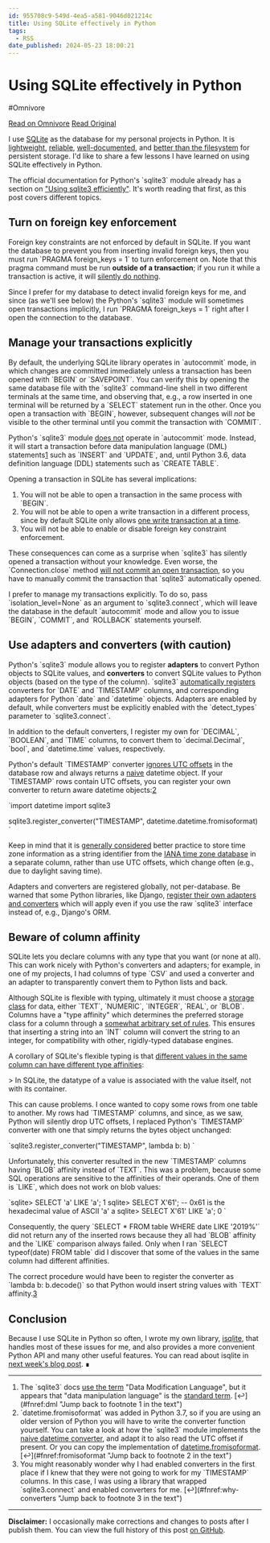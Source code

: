 ```yaml
---
id: 955708c9-549d-4ea5-a581-9046d021214c
title: Using SQLite effectively in Python
tags:
  - RSS
date_published: 2024-05-23 18:00:21
---
```


# Using SQLite effectively in Python
#Omnivore

[Read on Omnivore](https://omnivore.app/me/using-sq-lite-effectively-in-python-18fa805bbb0)
[Read Original](https://iafisher.com/blog/2021/10/using-sqlite-effectively-in-python)



I use [SQLite](https:&#x2F;&#x2F;sqlite.org&#x2F;index.html) as the database for my personal projects in Python. It is [lightweight](https:&#x2F;&#x2F;sqlite.org&#x2F;serverless.html), [reliable](https:&#x2F;&#x2F;sqlite.org&#x2F;hirely.html), [well-documented](https:&#x2F;&#x2F;sqlite.org&#x2F;lang.html), and [better than the filesystem](https:&#x2F;&#x2F;sqlite.org&#x2F;appfileformat.html) for persistent storage. I&#39;d like to share a few lessons I have learned on using SQLite effectively in Python.

The official documentation for Python&#39;s &#x60;sqlite3&#x60; module already has a section on [&quot;Using sqlite3 efficiently&quot;](https:&#x2F;&#x2F;docs.python.org&#x2F;3&#x2F;library&#x2F;sqlite3.html#using-sqlite3-efficiently). It&#39;s worth reading that first, as this post covers different topics.

## Turn on foreign key enforcement

Foreign key constraints are not enforced by default in SQLite. If you want the database to prevent you from inserting invalid foreign keys, then you must run &#x60;PRAGMA foreign_keys &#x3D; 1&#x60; to turn enforcement on. Note that this pragma command must be run **outside of a transaction**; if you run it while a transaction is active, it will [silently do nothing](https:&#x2F;&#x2F;sqlite.org&#x2F;pragma.html#pragma%5Fforeign%5Fkeys).

Since I prefer for my database to detect invalid foreign keys for me, and since (as we&#39;ll see below) the Python&#39;s &#x60;sqlite3&#x60; module will sometimes open transactions implicitly, I run &#x60;PRAGMA foreign_keys &#x3D; 1&#x60; right after I open the connection to the database.

## Manage your transactions explicitly

By default, the underlying SQLite library operates in &#x60;autocommit&#x60; mode, in which changes are committed immediately unless a transaction has been opened with &#x60;BEGIN&#x60; or &#x60;SAVEPOINT&#x60;. You can verify this by opening the same database file with the &#x60;sqlite3&#x60; command-line shell in two different terminals at the same time, and observing that, e.g., a row inserted in one terminal will be returned by a &#x60;SELECT&#x60; statement run in the other. Once you open a transaction with &#x60;BEGIN&#x60;, however, subsequent changes will _not_ be visible to the other terminal until you commit the transaction with &#x60;COMMIT&#x60;.

Python&#39;s &#x60;sqlite3&#x60; module [does not](https:&#x2F;&#x2F;docs.python.org&#x2F;3&#x2F;library&#x2F;sqlite3.html#controlling-transactions) operate in &#x60;autocommit&#x60; mode. Instead, it will start a transaction before data manipulation language (DML) statements[1](#fn:dml) such as &#x60;INSERT&#x60; and &#x60;UPDATE&#x60;, and, until Python 3.6, data definition language (DDL) statements such as &#x60;CREATE TABLE&#x60;.

Opening a transaction in SQLite has several implications:

1. You will not be able to open a transaction in the same process with &#x60;BEGIN&#x60;.
2. You will not be able to open a write transaction in a different process, since by default SQLite only allows [one write transaction at a time](https:&#x2F;&#x2F;sqlite.org&#x2F;lang%5Ftransaction.html).
3. You will not be able to enable or disable foreign key constraint enforcement.

These consequences can come as a surprise when &#x60;sqlite3&#x60; has silently opened a transaction without your knowledge. Even worse, the &#x60;Connection.close&#x60; method [will not commit an open transaction](https:&#x2F;&#x2F;docs.python.org&#x2F;3&#x2F;library&#x2F;sqlite3.html#sqlite3.Connection.close), so you have to manually commit the transaction that &#x60;sqlite3&#x60; automatically opened.

I prefer to manage my transactions explicitly. To do so, pass &#x60;isolation_level&#x3D;None&#x60; as an argument to &#x60;sqlite3.connect&#x60;, which will leave the database in the default &#x60;autocommit&#x60; mode and allow you to issue &#x60;BEGIN&#x60;, &#x60;COMMIT&#x60;, and &#x60;ROLLBACK&#x60; statements yourself.

## Use adapters and converters (with caution)

Python&#39;s &#x60;sqlite3&#x60; module allows you to register **adapters** to convert Python objects to SQLite values, and **converters** to convert SQLite values to Python objects (based on the type of the column). &#x60;sqlite3&#x60; [automatically registers](https:&#x2F;&#x2F;docs.python.org&#x2F;3&#x2F;library&#x2F;sqlite3.html#default-adapters-and-converters) converters for &#x60;DATE&#x60; and &#x60;TIMESTAMP&#x60; columns, and corresponding adapters for Python &#x60;date&#x60; and &#x60;datetime&#x60; objects. Adapters are enabled by default, while converters must be explicitly enabled with the &#x60;detect_types&#x60; parameter to &#x60;sqlite3.connect&#x60;.

In addition to the default converters, I register my own for &#x60;DECIMAL&#x60;, &#x60;BOOLEAN&#x60;, and &#x60;TIME&#x60; columns, to convert them to &#x60;decimal.Decimal&#x60;, &#x60;bool&#x60;, and &#x60;datetime.time&#x60; values, respectively.

Python&#39;s default &#x60;TIMESTAMP&#x60; converter [ignores UTC offsets](https:&#x2F;&#x2F;bugs.python.org&#x2F;issue45335) in the database row and always returns a [naive](https:&#x2F;&#x2F;docs.python.org&#x2F;3&#x2F;library&#x2F;datetime.html#aware-and-naive-objects) datetime object. If your &#x60;TIMESTAMP&#x60; rows contain UTC offsets, you can register your own converter to return aware datetime objects:[2](#fn:fromisoformat)

&#x60;import datetime
import sqlite3

sqlite3.register_converter(&quot;TIMESTAMP&quot;, datetime.datetime.fromisoformat)
&#x60;

Keep in mind that it is [generally considered](https:&#x2F;&#x2F;stackoverflow.com&#x2F;a&#x2F;33465436&#x2F;) better practice to store time zone information as a string identifier from the [IANA time zone database](https:&#x2F;&#x2F;www.iana.org&#x2F;time-zones) in a separate column, rather than use UTC offsets, which change often (e.g., due to daylight saving time).

Adapters and converters are registered globally, not per-database. Be warned that some Python libraries, like Django, [register their own adapters and converters](https:&#x2F;&#x2F;github.com&#x2F;django&#x2F;django&#x2F;blob&#x2F;stable&#x2F;3.2.x&#x2F;django&#x2F;db&#x2F;backends&#x2F;sqlite3&#x2F;base.py#L75-L80) which will apply even if you use the raw &#x60;sqlite3&#x60; interface instead of, e.g., Django&#39;s ORM.

## Beware of column affinity

SQLite lets you declare columns with any type that you want (or none at all). This can work nicely with Python&#39;s converters and adapters; for example, in one of my projects, I had columns of type &#x60;CSV&#x60; and used a converter and an adapter to transparently convert them to Python lists and back.

Although SQLite is flexible with typing, ultimately it must choose a [storage class](https:&#x2F;&#x2F;sqlite.org&#x2F;datatype3.html#storage%5Fclasses%5Fand%5Fdatatypes) for data, either &#x60;TEXT&#x60;, &#x60;NUMERIC&#x60;, &#x60;INTEGER&#x60;, &#x60;REAL&#x60;, or &#x60;BLOB&#x60;. Columns have a &quot;type affinity&quot; which determines the preferred storage class for a column through a [somewhat arbitrary set of rules](https:&#x2F;&#x2F;sqlite.org&#x2F;datatype3.html#determination%5Fof%5Fcolumn%5Faffinity). This ensures that inserting a string into an &#x60;INT&#x60; column will convert the string to an integer, for compatibility with other, rigidly-typed database engines.

A corollary of SQLite&#39;s flexible typing is that [different values in the same column can have different type affinities](https:&#x2F;&#x2F;www.sqlite.org&#x2F;datatype3.html):

&gt; In SQLite, the datatype of a value is associated with the value itself, not with its container.

This can cause problems. I once wanted to copy some rows from one table to another. My rows had &#x60;TIMESTAMP&#x60; columns, and since, as we saw, Python will silently drop UTC offsets, I replaced Python&#39;s &#x60;TIMESTAMP&#x60; converter with one that simply returns the bytes object unchanged:

&#x60;sqlite3.register_converter(&quot;TIMESTAMP&quot;, lambda b: b)
&#x60;

Unfortunately, this converter resulted in the new &#x60;TIMESTAMP&#x60; columns having &#x60;BLOB&#x60; affinity instead of &#x60;TEXT&#x60;. This was a problem, because some SQL operations are sensitive to the affinities of their operands. One of them is &#x60;LIKE&#x60;, which does not work on blob values:

&#x60;sqlite&gt; SELECT &#39;a&#39; LIKE &#39;a&#39;;
1
sqlite&gt; SELECT X&#39;61&#39;;  -- 0x61 is the hexadecimal value of ASCII &#39;a&#39;
a
sqlite&gt; SELECT X&#39;61&#39; LIKE &#39;a&#39;;
0
&#x60;

Consequently, the query &#x60;SELECT * FROM table WHERE date LIKE &#39;2019%&#39;&#x60; did not return any of the inserted rows because they all had &#x60;BLOB&#x60; affinity and the &#x60;LIKE&#x60; comparison always failed. Only when I ran &#x60;SELECT typeof(date) FROM table&#x60; did I discover that some of the values in the same column had different affinities.

The correct procedure would have been to register the converter as &#x60;lambda b: b.decode()&#x60; so that Python would insert string values with &#x60;TEXT&#x60; affinity.[3](#fn:why-converters)

## Conclusion

Because I use SQLite in Python so often, I wrote my own library, [isqlite](https:&#x2F;&#x2F;github.com&#x2F;iafisher&#x2F;isqlite), that handles most of these issues for me, and also provides a more convenient Python API and many other useful features. You can read about isqlite in [next week&#39;s blog post](https:&#x2F;&#x2F;iafisher.com&#x2F;blog&#x2F;2021&#x2F;10&#x2F;isqlite). ∎

---

1. The &#x60;sqlite3&#x60; docs [use the term](https:&#x2F;&#x2F;docs.python.org&#x2F;3.8&#x2F;library&#x2F;sqlite3.html#controlling-transactions) &quot;Data Modification Language&quot;, but it appears that &quot;data manipulation language&quot; is the [standard term](https:&#x2F;&#x2F;en.wikipedia.org&#x2F;wiki&#x2F;Data%5Fmanipulation%5Flanguage). [↩](#fnref:dml &quot;Jump back to footnote 1 in the text&quot;)
2. &#x60;datetime.fromisoformat&#x60; was added in Python 3.7, so if you are using an older version of Python you will have to write the converter function yourself. You can take a look at how the &#x60;sqlite3&#x60; module implements the [naive datetime converter](https:&#x2F;&#x2F;github.com&#x2F;python&#x2F;cpython&#x2F;blob&#x2F;3.8&#x2F;Lib&#x2F;sqlite3&#x2F;dbapi2.py#L66), and adapt it to also read the UTC offset if present. Or you can copy the implementation of [datetime.fromisoformat](https:&#x2F;&#x2F;github.com&#x2F;python&#x2F;cpython&#x2F;blob&#x2F;3.8&#x2F;Lib&#x2F;datetime.py#L1717). [↩](#fnref:fromisoformat &quot;Jump back to footnote 2 in the text&quot;)
3. You might reasonably wonder why I had enabled converters in the first place if I knew that they were not going to work for my &#x60;TIMESTAMP&#x60; columns. In this case, I was using a library that wrapped &#x60;sqlite3.connect&#x60; and enabled converters for me. [↩](#fnref:why-converters &quot;Jump back to footnote 3 in the text&quot;)

---

**Disclaimer:** I occasionally make corrections and changes to posts after I publish them. You can view the full history of this post [on GitHub](https:&#x2F;&#x2F;github.com&#x2F;iafisher&#x2F;blog&#x2F;commits&#x2F;master&#x2F;2021-10-using-sqlite-in-python.md).